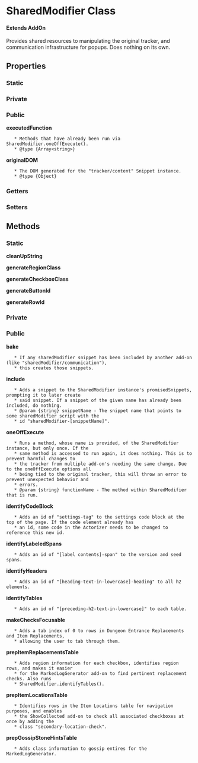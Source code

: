 # SharedModifier Class

#### Extends AddOn

Provides shared resources to manipulating the original tracker, and communication infrastructure for popups. Does nothing on its own.

## Properties

### Static

### Private

### Public

**executedFunction**

```
   * Methods that have already been run via SharedModifier.oneOffExecute().
   * @type {Array<string>}
```

**originalDOM**

```
   * The DOM generated for the "tracker/content" Snippet instance.
   * @type {Object}
```

### Getters

### Setters

## Methods

### Static

**cleanUpString**

**generateRegionClass**

**generateCheckboxClass**

**generateButtonId**

**generateRowId**

### Private

### Public

**bake**

```
   * If any sharedModifier snippet has been included by another add-on (like "sharedModifier/communication"),
   * this creates those snippets.
```

**include**

```
   * Adds a snippet to the SharedModifier instance's promisedSnippets, prompting it to later create
   * said snippet. If a snippet of the given name has already been included, do nothing.
   * @param {string} snippetName - The snippet name that points to some sharedModifier script with the
   * id "sharedModifier-[snippetName]".
```

**oneOffExecute**

```
   * Runs a method, whose name is provided, of the SharedModifier instance, but only once. If the
   * same method is accessed to run again, it does nothing. This is to prevent harmful changes to
   * the tracker from multiple add-on's needing the same change. Due to the oneOffExecute options all
   * being tied to the original tracker, this will throw an error to prevent unexpected behavior and
   * errors.
   * @param {string} functionName - The method within SharedModifier that is run.
```

**identifyCodeBlock**

```
   * Adds an id of "settings-tag" to the settings code block at the top of the page. If the code element already has
   * an id, some code in the Actorizer needs to be changed to reference this new id.
```

**identifyLabeledSpans**

```
   * Adds an id of "[label contents]-span" to the version and seed spans.
```

**identifyHeaders**

```
   * Adds an id of "[heading-text-in-lowercase]-heading" to all h2 elements.
```

**identifyTables**

```
   * Adds an id of "[preceding-h2-text-in-lowercase]" to each table.
```

**makeChecksFocusable**

```
   * Adds a tab index of 0 to rows in Dungeon Entrance Replacements and Item Replacements,
   * allowing the user to tab through them.
```

**prepItemReplacementsTable**

```
   * Adds region information for each checkbox, identifies region rows, and makes it easier
   * for the MarkedLogGenerator add-on to find pertinent replacement checks. Also runs
   * SharedModifier.identifyTables().
```

**prepItemLocationsTable**

```
   * Identifies rows in the Item Locations table for navigation purposes, and enables
   * the ShowCollected add-on to check all associated checkboxes at once by adding the
   * class "secondary-location-check".
```

**prepGossipStoneHintsTable**

```
   * Adds class information to gossip entires for the MarkedLogGenerator.
```
